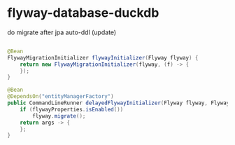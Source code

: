 # flyway-database-duckdb

do migrate after jpa auto-ddl (update)

```java

@Bean
FlywayMigrationInitializer flywayInitializer(Flyway flyway) {
    return new FlywayMigrationInitializer(flyway, (f) -> {
    });
}

@Bean
@DependsOn("entityManagerFactory")
public CommandLineRunner delayedFlywayInitializer(Flyway flyway, FlywayProperties flywayProperties) {
    if (flywayProperties.isEnabled())
        flyway.migrate();
    return args -> {
    };
}

```
